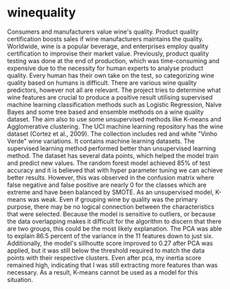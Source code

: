 # winequality
Consumers and manufacturers value wine's quality. Product quality certification boosts sales if wine manufacturers maintains the quality. Worldwide, wine is a popular beverage, and enterprises employ quality certification to improvise their market value. Previously, product quality testing was done at the end of production, which was time-consuming and expensive due to the necessity for human experts to analyse product quality. Every human has their own take on the test, so categorizing wine quality based on humans is difficult. There are various wine quality predictors, however not all are relevant. The project tries to determine what wine features are crucial to produce a positive result utilising supervised machine learning classification methods such as Logistic Regression, Naïve Bayes and some tree based and ensemble methods on a wine quality dataset. The aim also to use some unsupervised methods like K-means and Agglomerative clustering. The UCI machine learning repository has the wine dataset (Cortez et al., 2009). The collection includes red and white "Vinho Verde" wine variations. It contains machine learning datasets.
The supervised learning method performed better than unsupervised learning method. The dataset has several data points, which helped the model train and predict new values. The random forest model achieved 85% of test accuracy and it is believed that with hyper parameter tuning we can achieve better results. However, this was observed in the confusion matrix where false negative and false positive are nearly 0 for the classes which are extreme and have been balanced by SMOTE.
As an unsupervised model, K-means was weak. Even if grouping wine by quality was the primary purpose, there may be no logical connection between the characteristics that were selected. Because the model is sensitive to outliers, or because the data overlapping makes it difficult for the algorithm to discern that there are two groups, this could be the most likely explanation. The PCA was able to explain 86.5 percent of the variance in the 11 features down to just six. Additionally, the model's sillhoutte score improved to 0.27 after PCA was applied, but it was still below the threshold required to match the data points with their respective clusters. Even after pca, my inertia score remained high, indicating that I was still extracting more features than was necessary. As a result, K-means cannot be used as a model for this situation.
